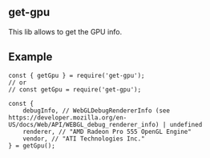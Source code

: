 get-gpu
-------

This lib allows to get the GPU info.

## Example
```
const { getGpu } = require('get-gpu');
// or
// const getGpu = require('get-gpu');

const {
    debugInfo, // WebGLDebugRendererInfo (see https://developer.mozilla.org/en-US/docs/Web/API/WEBGL_debug_renderer_info) | undefined
    renderer, // "AMD Radeon Pro 555 OpenGL Engine"
    vendor, // "ATI Technologies Inc."
} = getGpu();
```
